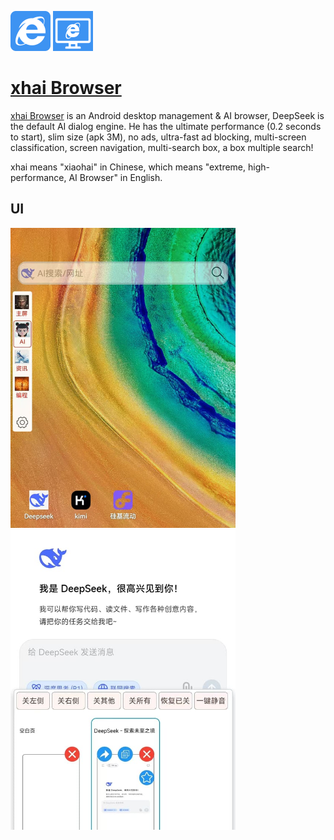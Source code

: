 <img src="./assets/logo_512.png" width="64" height="auto" /> <img src="./assets/desktop_512.png" width="64" height="auto" /> 

# [xhai Browser](https://www.dahai123.top/)


[xhai Browser](https://m.malink.cn/s/7JFfIv) is an Android desktop management & AI browser, DeepSeek is the default AI dialog engine.
He has the ultimate performance (0.2 seconds to start), slim size (apk 3M), no ads, ultra-fast ad blocking, multi-screen classification, screen navigation, multi-search box, a box multiple search!

xhai means "xiaohai" in Chinese, which means "extreme, high-performance, AI Browser" in English.

## UI

<img src="./assets/deepseek3-4t.jpg" width="360" height="auto" />
<img src="./assets/deepseek3-4_2t.jpg" width="360" height="auto" />
